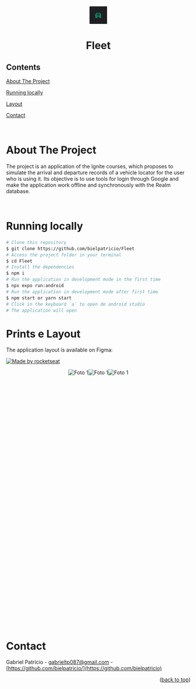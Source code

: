 <div id="top"></div>

<!-- PROJECT LOGO -->

<br />
<div align="center">
  <img src="assets/favicon.png" alt="Logo">
  <h1 align="center">Fleet</h3>
</div>

<!-- TABLE OF CONTENTS -->

## Contents

<p align="center">
    <p><a href="#about-the-project" title=" go to About the Project">About The Project</a></p>
    <p><a href="#running-locally" title=" go to Running locally">Running locally</a></p>
    <p><a href="#prints-e-layout" title=" go to Prints e Layout">Layout</a></p>
    <p><a href="#contact" title=" go to Contact">Contact</a></p>
  </p>

<br>
<!-- ABOUT THE PROJECT -->

# About The Project

The project is an application of the Ignite courses, which proposes to simulate the arrival and departure records of a vehicle locator for the user who is using it.
Its objective is to use tools for login through Google and make the application work offline and synchronously with the Realm database.

<br>

# Running locally

```bash
# Clone this repository
$ git clone https://github.com/bielpatricio/Fleet
# Access the project folder in your terminal
$ cd Fleet
# Install the dependencies
$ npm i
# Run the application in development mode in the first time
$ npx expo run:android
# Run the application in development mode after first time
$ npm start or yarn start
# Click in the keyboard `a` to open de android studio
# The application will open
```

# Prints e Layout

The application layout is available on Figma:

<a href="https://www.figma.com/file/2hs0NVLOik5uAlFmD0bz3N/Ignite-Fleet-(Copy)?type=design&node-id=47-2&t=XWSyr5E4bhnHFFYf-0">
  <img alt="Made by rocketseat" src="https://img.shields.io/badge/Acessar%20Layout%20-Figma-%2304D361">
</a>
<br>


<p align="center" style="display: flex; align-items: flex-start; justify-content: center;">
  
  <img src="https://github.com/bielpatricio/Fleet/assets/32223762/15caf722-72ba-4dbc-9dce-e9d93f7cefa7" alt="Foto 1"  height="700">
  
  <img src="https://github.com/bielpatricio/Fleet/assets/32223762/595852c8-a421-4258-89aa-37021888a8c5" alt="Foto 1"  height="700">
  
  <img src="https://github.com/bielpatricio/Fleet/assets/32223762/7bcb7d79-c5e4-44ff-9710-a6e1e1ee5b98" alt="Foto 1"  height="700">



<br>

# Contact

Gabriel Patrício - gabrieltp087@gmail.com - [https://github.com/bielpatricio/](https://github.com/bielpatricio)

<p align="right">(<a href="#top">back to top</a>)</p>
